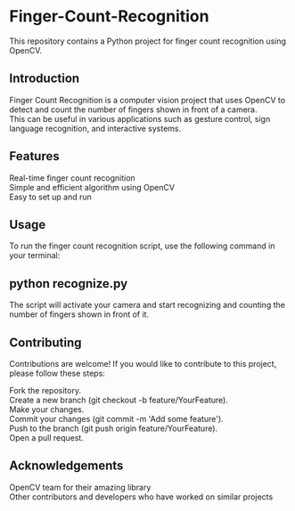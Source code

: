 # Finger-Count-Recognition

This repository contains a Python project for finger count recognition using OpenCV. 

## Introduction

Finger Count Recognition is a computer vision project that uses OpenCV to detect and count the number of fingers shown in front of a camera. <br>
This can be useful in various applications such as gesture control, sign language recognition, and interactive systems.

## Features

Real-time finger count recognition <br>
Simple and efficient algorithm using OpenCV <br>
Easy to set up and run

## Usage

To run the finger count recognition script, use the following command in your terminal: <br>
## python recognize.py <br>
The script will activate your camera and start recognizing and counting the number of fingers shown in front of it.

## Contributing

Contributions are welcome! If you would like to contribute to this project, please follow these steps: <br>

Fork the repository. <br>
Create a new branch (git checkout -b feature/YourFeature). <br>
Make your changes. <br>
Commit your changes (git commit -m 'Add some feature'). <br>
Push to the branch (git push origin feature/YourFeature). <br>
Open a pull request.

## Acknowledgements

OpenCV team for their amazing library <br>
Other contributors and developers who have worked on similar projects

